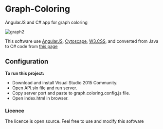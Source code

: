 # Graph-Coloring
AngularJS and C# app for graph coloring

![graph2](https://user-images.githubusercontent.com/32664400/31376452-5253ccd8-ada5-11e7-99f8-3ee50d0fad6b.png)


This software use 
[AngularJS](https://github.com/angular/angular.js?files=1),
[Cytoscape](https://github.com/cytoscape/cytoscape.js?files=1),
[W3.CSS](https://www.w3schools.com/w3css/w3css_downloads.asp),
and converted from Java to C# code from
[this page](http://www.geeksforgeeks.org/graph-coloring-set-2-greedy-algorithm/)


## Configuration
**To run this project:**
- Download and install Visual Studio 2015 Community. 
- Open API.sln  file and run server.
- Copy server port and paste to graph.coloring.config.js file. 
- Open index.html in browser.

### Licence
The licence is open source. Feel free to use and  modify this software
